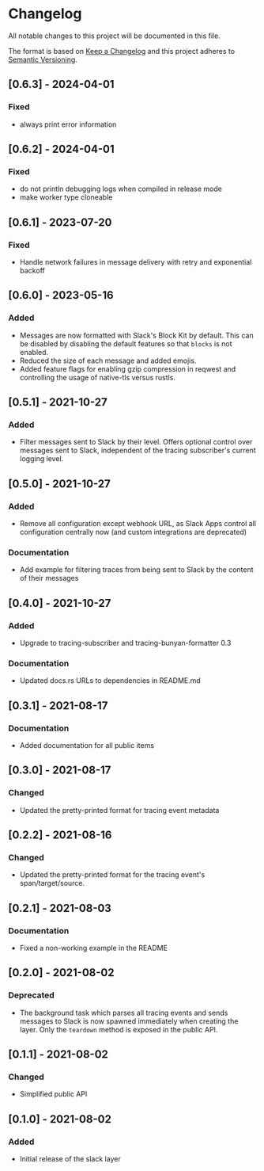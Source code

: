 # Changelog
All notable changes to this project will be documented in this file.

The format is based on [Keep a Changelog](http://keepachangelog.com/en/1.0.0/)
and this project adheres to [Semantic Versioning](https://semver.org/spec/v2.0.0.html).

## [0.6.3] - 2024-04-01
### Fixed
- always print error information

## [0.6.2] - 2024-04-01
### Fixed
- do not println debugging logs when compiled in release mode
- make worker type cloneable

## [0.6.1] - 2023-07-20
### Fixed
- Handle network failures in message delivery with retry and exponential backoff

## [0.6.0] - 2023-05-16
### Added
- Messages are now formatted with Slack's Block Kit by default. This can be disabled by disabling the default features so that `blocks` is not enabled.
- Reduced the size of each message and added emojis.
- Added feature flags for enabling gzip compression in reqwest and controlling the usage of native-tls versus rustls.

## [0.5.1] - 2021-10-27
### Added
- Filter messages sent to Slack by their level. Offers optional control over messages sent to Slack, independent of the tracing subscriber's current logging level.

## [0.5.0] - 2021-10-27
### Added
- Remove all configuration except webhook URL, as Slack Apps control all configuration centrally now (and custom integrations are deprecated)

### Documentation
- Add example for filtering traces from being sent to Slack by the content of their messages

## [0.4.0] - 2021-10-27
### Added
- Upgrade to tracing-subscriber and tracing-bunyan-formatter 0.3

### Documentation
- Updated docs.rs URLs to dependencies in README.md


## [0.3.1] - 2021-08-17
### Documentation
- Added documentation for all public items


## [0.3.0] - 2021-08-17
### Changed
- Updated the pretty-printed format for tracing event metadata


## [0.2.2] - 2021-08-16
### Changed
- Updated the pretty-printed format for the tracing event's span/target/source.


## [0.2.1] - 2021-08-03
### Documentation
- Fixed a non-working example in the README


## [0.2.0] - 2021-08-02
### Deprecated
- The background task which parses all tracing events and sends messages to Slack is now spawned immediately when creating the layer. Only the `teardown` method is exposed in the public API.

## [0.1.1] - 2021-08-02
### Changed
- Simplified public API


## [0.1.0] - 2021-08-02
### Added
- Initial release of the slack layer

